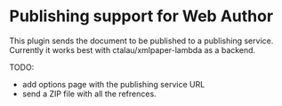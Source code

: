 Publishing support for Web Author
=================================

This plugin sends the document to be published to a publishing service. Currently it works best with ctalau/xmlpaper-lambda as a backend.


TODO: 
- add options page with the publishing service URL
- send a ZIP file with all the refrences.
